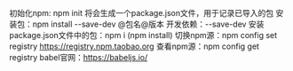 初始化npm: npm init 将会生成一个package.json文件，用于记录已导入的包
安装包：npm install --save-dev @包名@版本
开发依赖：--save-dev
安装package.json文件中的包：npm i (npm install)
切换npm源：npm config set registry https://registry.npm.taobao.org
查看npm源：npm config get registry
babel官网：https://babeljs.io/